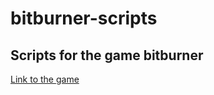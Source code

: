 # bitburner-scripts

## Scripts for the game bitburner



[Link to the game](https://danielyxie.github.io/bitburner)

